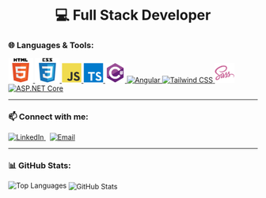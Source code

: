 <h1 align="center">💻 Full Stack Developer</h1>

<h3 align="left">🌐 Languages & Tools:</h3>
<p align="left">
  <a href="https://www.w3.org/html/" target="_blank" rel="noreferrer">
    <img src="https://raw.githubusercontent.com/devicons/devicon/master/icons/html5/html5-original-wordmark.svg" alt="HTML5" height="50"/>
  </a>
  <a href="https://www.w3schools.com/css/" target="_blank" rel="noreferrer">
    <img src="https://raw.githubusercontent.com/devicons/devicon/master/icons/css3/css3-original-wordmark.svg" alt="CSS3" height="50"/>
  </a>
  <a href="https://developer.mozilla.org/en-US/docs/Web/JavaScript" target="_blank" rel="noreferrer">
    <img src="https://raw.githubusercontent.com/devicons/devicon/master/icons/javascript/javascript-original.svg" alt="JavaScript" height="40"/>
  </a>
  <a href="https://www.typescriptlang.org/" target="_blank" rel="noreferrer">
    <img src="https://raw.githubusercontent.com/devicons/devicon/master/icons/typescript/typescript-original.svg" alt="TypeScript" height="40"/>
  </a>
  <a href="https://learn.microsoft.com/en-us/dotnet/csharp/" target="_blank" rel="noreferrer">
    <img src="https://raw.githubusercontent.com/devicons/devicon/master/icons/csharp/csharp-original.svg" alt="C#" height="40"/>
  </a>
  <a href="https://angular.io" target="_blank" rel="noreferrer">
    <img src="https://angular.io/assets/images/logos/angular/angular.svg" alt="Angular" height="45"/>
  </a>
    <a href="https://tailwindcss.com/" target="_blank" rel="noreferrer">
    <img src="https://www.vectorlogo.zone/logos/tailwindcss/tailwindcss-icon.svg" alt="Tailwind CSS" height="40"/>
  </a>
  <a href="https://sass-lang.com" target="_blank" rel="noreferrer">
    <img src="https://raw.githubusercontent.com/devicons/devicon/master/icons/sass/sass-original.svg" alt="Sass" height="40"/>
  </a>
  <a href="https://learn.microsoft.com/en-us/aspnet/core/?view=aspnetcore-7.0" target="_blank" rel="noreferrer">
    <img src="https://img.shields.io/badge/ASP.NET Core-512BD4?style=for-the-badge&logo=dotnet&logoColor=white" alt="ASP.NET Core" />
  </a>
</p>

---

<h3 align="left">📫 Connect with me:</h3>
<p align="left">
  <a href="https://www.linkedin.com/in/shaden-khaled" target="_blank">
    <img src="https://cdn-icons-png.flaticon.com/512/174/174857.png" alt="LinkedIn" height="35"/>
  </a>
    &nbsp;
  <a href="mailto:shaden.khaled.id@gmail.com">
    <img src="https://upload.wikimedia.org/wikipedia/commons/7/7e/Gmail_icon_%282020%29.svg" alt="Email" height="32"/>
  </a>
</p>

---

<h3 align="left">📊 GitHub Stats:</h3>
<p align="left">
  <img align="left" src="https://github-readme-stats.vercel.app/api/top-langs?username=ShadenKhaled85&show_icons=true&locale=en&layout=compact&hide=jupyter%20notebook&theme=default" alt="Top Languages" />
</p>
<p>
  &nbsp;<img align="center" src="https://github-readme-stats.vercel.app/api?username=ShadenKhaled85&show_icons=true&locale=en&theme=default" alt="GitHub Stats" />
</p>
